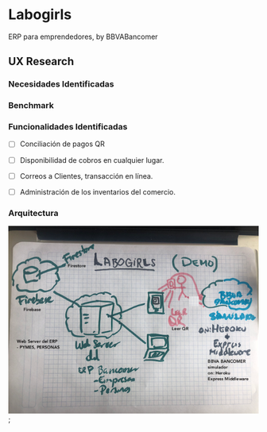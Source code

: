 # Labogirls
ERP para emprendedores, by BBVABancomer

## UX Research 

### Necesidades Identificadas


### Benchmark 


### Funcionalidades Identificadas 

- [ ] Conciliación de pagos QR

- [ ] Disponibilidad de cobros en cualquier lugar. 

- [ ] Correos a Clientes, transacción en línea.

- [ ] Administración de los inventarios del comercio.

### Arquitectura 

![Arquitectura de la simulación](./docs/architecture.png);